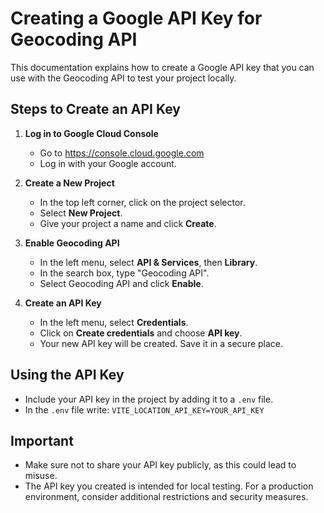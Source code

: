# Creating a Google API Key for Geocoding API

This documentation explains how to create a Google API key that you can use with the Geocoding API to test your project locally.

## Steps to Create an API Key

1. **Log in to Google Cloud Console**
   - Go to https://console.cloud.google.com
   - Log in with your Google account.

2. **Create a New Project**
   - In the top left corner, click on the project selector.
   - Select **New Project**.
   - Give your project a name and click **Create**.

3. **Enable Geocoding API**
   - In the left menu, select **API & Services**, then **Library**.
   - In the search box, type "Geocoding API".
   - Select Geocoding API and click **Enable**.

4. **Create an API Key**
   - In the left menu, select **Credentials**.
   - Click on **Create credentials** and choose **API key**.
   - Your new API key will be created. Save it in a secure place.

## Using the API Key

- Include your API key in the project by adding it to a `.env` file.
- In the `.env` file write: `VITE_LOCATION_API_KEY=YOUR_API_KEY`

## Important

- Make sure not to share your API key publicly, as this could lead to misuse.
- The API key you created is intended for local testing. For a production environment, consider additional restrictions and security measures.
